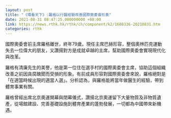 ```yaml
---
layout: post
title: "《環看天下》:羅格以行醫經驗改善國際奧委會形象"
date: 2021-08-31 08:47:25.000000000 +08:00
link: https://news.rthk.hk/rthk/ch/component/k2/1608336-20210831.htm
categories: rthk
---
```


國際奧委會前主席羅格離世，終年79歲。現任主席巴赫形容，整個奧林匹克運動失去一位偉大的朋友，又讚揚對方是成就卓越的主席，幫助國際奧委會實現現代化與改革。

羅格有清廉先生的美譽，他是第一位住在選手村的國際奧委會主席，協助這個組織改善之前因貪腐醜聞而受損的形象。有前成員形容對國際奧委會來說，羅格絕對是「在適當時候出現的適當人選」。分析認為，與羅格能將當年做醫生的經驗，帶到體育事業有關。

羅格曾經出席北京奧運開幕與閉幕儀式，讚揚北京奧運留下大量物質及非物質遺產，從場館建設、完善基礎設施到體育產業的蓬勃發展，一切都為中國帶來新機遇。
